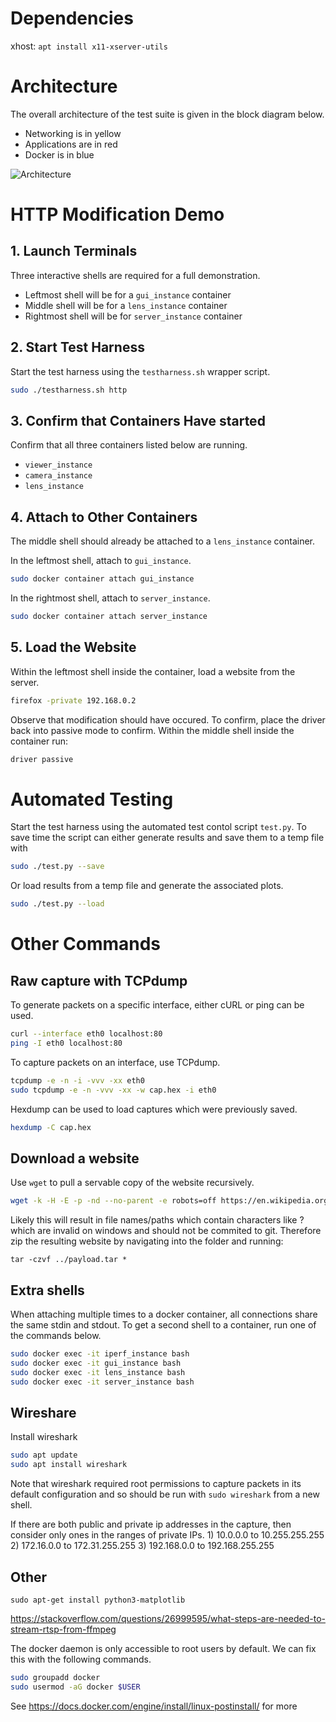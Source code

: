 # Dependencies

xhost: `apt install x11-xserver-utils`

# Architecture

The overall architecture of the test suite is given in the block diagram below.

- Networking is in yellow
- Applications are in red
- Docker is in blue

![Architecture](docs/Architecture%20Attempt%203.png)

# HTTP Modification Demo

## 1. Launch Terminals

Three interactive shells are required for a full demonstration.

- Leftmost shell will be for a `gui_instance` container
- Middle shell will be for a `lens_instance` container
- Rightmost shell will be for `server_instance` container

## 2. Start Test Harness

Start the test harness using the `testharness.sh` wrapper script.

```bash
sudo ./testharness.sh http
```

## 3. Confirm that Containers Have started

Confirm that all three containers listed below are running.

- `viewer_instance`
- `camera_instance`
- `lens_instance`

## 4. Attach to Other Containers

The middle shell should already be attached to a `lens_instance` container.

In the leftmost shell, attach to `gui_instance`.

```bash
sudo docker container attach gui_instance
```

In the rightmost shell, attach to `server_instance`.

```bash
sudo docker container attach server_instance
```

## 5. Load the Website

Within the leftmost shell inside the container, load a website from the server.

```bash
firefox -private 192.168.0.2
```

Observe that modification should have occured. To confirm, place the driver back into passive mode to confirm. Within the middle shell inside the container run:

```bash
driver passive
```

# Automated Testing

Start the test harness using the automated test contol script `test.py`. To save time the script can either generate results and save them to a temp file with

```bash
sudo ./test.py --save
```

Or load results from a temp file and generate the associated plots.

```bash
sudo ./test.py --load
```

# Other Commands

## Raw capture with TCPdump

To generate packets on a specific interface, either cURL or ping can be used.

```bash
curl --interface eth0 localhost:80
ping -I eth0 localhost:80
```

To capture packets on an interface, use TCPdump.

```bash
tcpdump -e -n -i -vvv -xx eth0
sudo tcpdump -e -n -vvv -xx -w cap.hex -i eth0
```

Hexdump can be used to load captures which were previously saved.

```bash
hexdump -C cap.hex
```

## Download a website

Use `wget` to pull a servable copy of the website recursively.

```bash
wget -k -H -E -p -nd --no-parent -e robots=off https://en.wikipedia.org/wiki/Man-in-the-middle_attack
```

Likely this will result in file names/paths which contain characters like ? which are invalid on windows and should not be commited to git. Therefore zip the resulting website by navigating into the folder and running:

```
tar -czvf ../payload.tar *
```

## Extra shells

When attaching multiple times to a docker container, all connections share the same stdin and stdout. To get a second shell to a container, run one of the commands below.

```bash
sudo docker exec -it iperf_instance bash
sudo docker exec -it gui_instance bash
sudo docker exec -it lens_instance bash
sudo docker exec -it server_instance bash
```

## Wireshare

Install wireshark

```bash
sudo apt update
sudo apt install wireshark
```

Note that wireshark required root permissions to capture packets in its default configuration and so should be run with `sudo wireshark` from a new shell.

If there are both public and private ip addresses in the capture, then consider only ones in the ranges of private IPs. 1) 10.0.0.0 to 10.255.255.255 2) 172.16.0.0 to 172.31.255.255 3) 192.168.0.0 to 192.168.255.255

## Other

```
sudo apt-get install python3-matplotlib
```

https://stackoverflow.com/questions/26999595/what-steps-are-needed-to-stream-rtsp-from-ffmpeg

The docker daemon is only accessible to root users by default. We can fix this with the following commands.

```bash
sudo groupadd docker
sudo usermod -aG docker $USER
```

See https://docs.docker.com/engine/install/linux-postinstall/ for more
